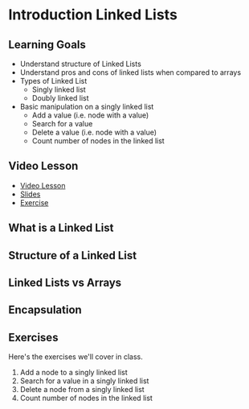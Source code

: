 # Introduction Linked Lists

## Learning Goals

  + Understand structure of Linked Lists
  + Understand pros and cons of linked lists when compared to arrays
  + Types of Linked List
    + Singly linked list
    + Doubly linked list
  + Basic manipulation on a singly linked list
    + Add a value (i.e. node with a value)
    + Search for a value
    + Delete a value (i.e. node with a value)
    + Count number of nodes in the linked list

## Video Lesson

- [Video Lesson]() 
- [Slides](https://docs.google.com/presentation/d/1ylrnXEEMpPaGSBlIdnd0YHZSwTTKzNt0zYPDmFztLp0/edit#slide=id.p1)
- [Exercise]()

## What is a Linked List



## Structure of a Linked List

## Linked Lists vs Arrays

## Encapsulation



## Exercises

Here's the exercises we'll cover in class.

1. Add a node to a singly linked list
2. Search for a value in a singly linked list
3. Delete a node from a singly linked list
4. Count number of nodes in the linked list


